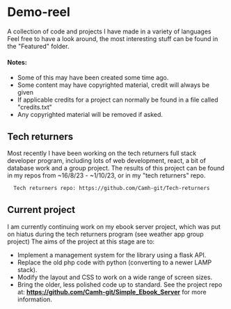# Demo-reel
A collection of code and projects I have made in a variety of languages<br>
Feel free to have a look around, the most interesting stuff can be found in the "Featured" folder.

<h4>Notes:</h4>
<ul>
  <li>Some of this may have been created some time ago.</li>
  <li>Some content may have copyrighted material, credit will always be given</li>
  <li>If applicable credits for a project can normally be found in a file called "credits.txt"</li>
  <li>Any copyrighted material will be removed if asked.</li>
</ul>

## Tech returners
Most recently I have been working on the tech returners full stack developer program, including lots of web development, react, a bit of database work and a group project.
The results of this project can be found in my repos from ~16/8/23 - ~1/10/23, or in my "tech returners" repo.
```html
  Tech returners repo: https://github.com/Camh-git/Tech-returners
```

## Current project
I am currently continuing work on my ebook server project, which was put on hiatus during the tech returners program (see weather app group project)
The aims of the project at this stage are to:
  - Implement a management system for the library using a flask API.
  - Replace the old php code with python (converting to a newer LAMP stack).
  - Modify the layout and CSS to work on a wide range of screen sizes.
  - Bring the older, less polished code up to standard.
See the project repo at: **https://github.com/Camh-git/Simple_Ebook_Server** for more information.
